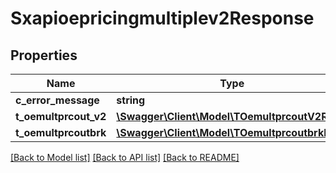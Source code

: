 # Sxapioepricingmultiplev2Response

## Properties
Name | Type | Description | Notes
------------ | ------------- | ------------- | -------------
**c_error_message** | **string** |  | [optional] 
**t_oemultprcout_v2** | [**\Swagger\Client\Model\TOemultprcoutV2Resp**](TOemultprcoutV2Resp.md) |  | [optional] 
**t_oemultprcoutbrk** | [**\Swagger\Client\Model\TOemultprcoutbrkResp**](TOemultprcoutbrkResp.md) |  | [optional] 

[[Back to Model list]](../README.md#documentation-for-models) [[Back to API list]](../README.md#documentation-for-api-endpoints) [[Back to README]](../README.md)


